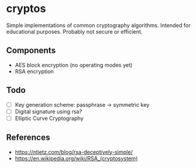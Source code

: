 # cryptos

Simple implementations of common cryptography algorithms. Intended for educational purposes. Probably not secure or efficient.

## Components
- AES block encryption (no operating modes yet)
- RSA encryption

## Todo
- [ ] Key generation scheme: passphrase -> symmetric key
- [ ] Digital signature using rsa?
- [ ] Elliptic Curve Cryptography

## References
- https://ntietz.com/blog/rsa-deceptively-simple/
- https://en.wikipedia.org/wiki/RSA_(cryptosystem)
